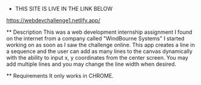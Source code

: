* THIS SITE IS LIVE IN THE LINK BELOW

 https://webdevchallenge1.netlify.app/

  ** Description
  This was a web development internship assignment I found
  on the internet from a company called "WindBourne Systems"
  I started working on as soon as I saw the challenge online.
  This app creates a line in a sequence and the user
  can add as many lines to the canvas dynamically
  with the ability to input x, y coordinates from
  the center screen.
  You may add multiple lines and you may change
  the line width when desired.

  ** Requirements
  It only works in CHROME.
